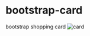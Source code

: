 # bootstrap-card
bootstrap shopping card
![card](https://user-images.githubusercontent.com/90403439/134223343-4c75216d-23ae-41bf-9728-42f9e51a4310.png)
